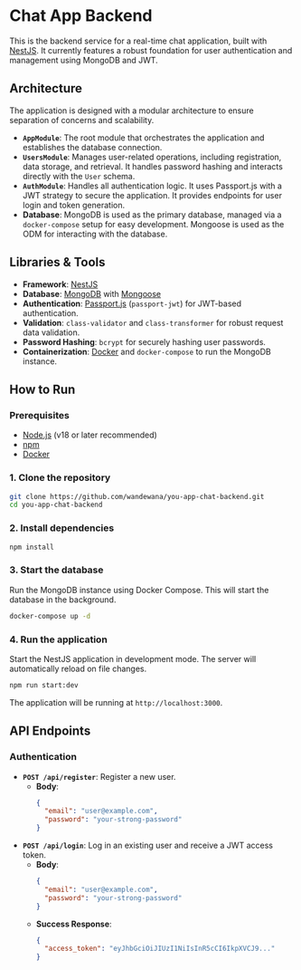 # Chat App Backend

This is the backend service for a real-time chat application, built with [NestJS](https://nestjs.com/). It currently features a robust foundation for user authentication and management using MongoDB and JWT.

## Architecture

The application is designed with a modular architecture to ensure separation of concerns and scalability.

-   **`AppModule`**: The root module that orchestrates the application and establishes the database connection.
-   **`UsersModule`**: Manages user-related operations, including registration, data storage, and retrieval. It handles password hashing and interacts directly with the `User` schema.
-   **`AuthModule`**: Handles all authentication logic. It uses Passport.js with a JWT strategy to secure the application. It provides endpoints for user login and token generation.
-   **Database**: MongoDB is used as the primary database, managed via a `docker-compose` setup for easy development. Mongoose is used as the ODM for interacting with the database.

## Libraries & Tools

-   **Framework**: [NestJS](https://nestjs.com/)
-   **Database**: [MongoDB](https://www.mongodb.com/) with [Mongoose](https://mongoosejs.com/)
-   **Authentication**: [Passport.js](http://www.passportjs.org/) (`passport-jwt`) for JWT-based authentication.
-   **Validation**: `class-validator` and `class-transformer` for robust request data validation.
-   **Password Hashing**: `bcrypt` for securely hashing user passwords.
-   **Containerization**: [Docker](https://www.docker.com/) and `docker-compose` to run the MongoDB instance.

## How to Run

### Prerequisites

-   [Node.js](https://nodejs.org/en/) (v18 or later recommended)
-   [npm](https://www.npmjs.com/)
-   [Docker](https://www.docker.com/products/docker-desktop/)

### 1. Clone the repository

```bash
git clone https://github.com/wandewana/you-app-chat-backend.git
cd you-app-chat-backend
```

### 2. Install dependencies

```bash
npm install
```

### 3. Start the database

Run the MongoDB instance using Docker Compose. This will start the database in the background.

```bash
docker-compose up -d
```

### 4. Run the application

Start the NestJS application in development mode. The server will automatically reload on file changes.

```bash
npm run start:dev
```

The application will be running at `http://localhost:3000`.

## API Endpoints

### Authentication

-   **`POST /api/register`**: Register a new user.
    -   **Body**:
        ```json
        {
          "email": "user@example.com",
          "password": "your-strong-password"
        }
        ```
-   **`POST /api/login`**: Log in an existing user and receive a JWT access token.
    -   **Body**:
        ```json
        {
          "email": "user@example.com",
          "password": "your-strong-password"
        }
        ```
    -   **Success Response**:
        ```json
        {
          "access_token": "eyJhbGciOiJIUzI1NiIsInR5cCI6IkpXVCJ9..."
        }
        ```
